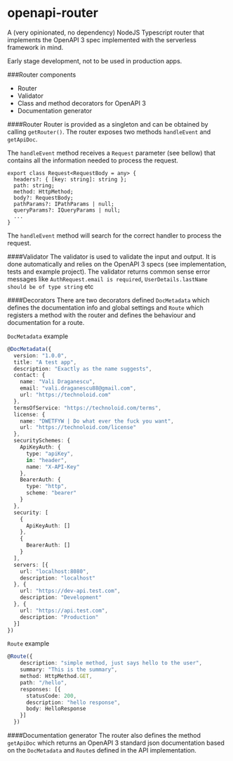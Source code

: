 # openapi-router
A (very opinionated, no dependency) NodeJS Typescript router that implements the OpenAPI 3 spec implemented with the serverless framework in mind.

Early stage development, not to be used in production apps.

###Router components
* Router
* Validator
* Class and method decorators for OpenAPI 3
* Documentation generator

####Router
Router is provided as a singleton and can be obtained by calling `getRouter()`. 
The router exposes two methods `handleEvent` and `getApiDoc`.

The `handleEvent` method receives a `Request` parameter (see bellow) that contains
all the information needed to process the request.
```
export class Request<RequestBody = any> {
  headers?: { [key: string]: string };
  path: string;
  method: HttpMethod;
  body?: RequestBody;
  pathParams?: IPathParams | null;
  queryParams?: IQueryParams | null;
  ...
}
```
The `handleEvent` method will search for the correct handler to process the
request.

####Validator
The validator is used to validate the input and output. It is done automatically
and relies on the OpenAPI 3 specs (see implementation, tests and example project).
The validator returns common sense error messages like `AuthRequest.email is required`, 
`UserDetails.lastName should be of type string` etc

####Decorators
There are two decorators defined `DocMetadata` which defines the documentation
info and global settings and `Route` which registers a method with the router and
defines the behaviour and documentation for a route.

`DocMetadata` example
```typescript
@DocMetadata({
  version: "1.0.0",
  title: "A test app",
  description: "Exactly as the name suggests",
  contact: {
    name: "Vali Draganescu",
    email: "vali.draganescu88@gmail.com",
    url: "https://technoloid.com"
  },
  termsOfService: "https://technoloid.com/terms",
  license: {
    name: "DWETFYW | Do what ever the fuck you want",
    url: "https://technoloid.com/license"
  },
  securitySchemes: {
    ApiKeyAuth: {
      type: "apiKey",
      in: "header",
      name: "X-API-Key"
    },
    BearerAuth: {
      type: "http",
      scheme: "bearer"
    }
  },
  security: [
    {
      ApiKeyAuth: []
    },
    {
      BearerAuth: []
    }
  ],
  servers: [{
    url: "localhost:8080",
    description: "localhost"
  }, {
    url: "https://dev-api.test.com",
    description: "Development"
  }, {
    url: "https://api.test.com",
    description: "Production"
  }]
})
```
`Route` example
```typescript
@Route({
    description: "simple method, just says hello to the user",
    summary: "This is the summary",
    method: HttpMethod.GET,
    path: "/hello",
    responses: [{
      statusCode: 200,
      description: "hello response",
      body: HelloResponse
    }]
  })
```

####Documentation generator
The router also defines the method `getApiDoc` which returns an OpenAPI 3 standard
json documentation based on the `DocMetadata` and `Route`s defined in the API implementation.


